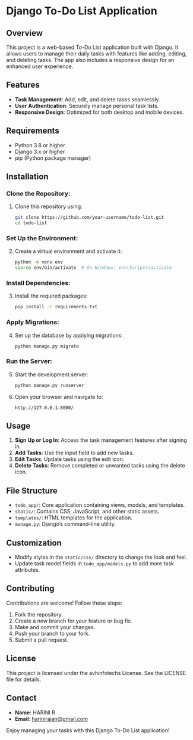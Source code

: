 # Django To-Do List Application

## Overview
This project is a web-based To-Do List application built with Django. It allows users to manage their daily tasks with features like adding, editing, and deleting tasks. The app also includes a responsive design for an enhanced user experience.

## Features
- **Task Management**: Add, edit, and delete tasks seamlessly.
- **User Authentication**: Securely manage personal task lists.
- **Responsive Design**: Optimized for both desktop and mobile devices.

## Requirements
- Python 3.8 or higher
- Django 3.x or higher
- pip (Python package manager)

## Installation

### Clone the Repository:
1. Clone this repository using:
   ```bash
   git clone https://github.com/your-username/todo-list.git
   cd todo-list
   ```

### Set Up the Environment:
2. Create a virtual environment and activate it:
   ```bash
   python -m venv env
   source env/bin/activate  # On Windows: env\Scripts\activate
   ```

### Install Dependencies:
3. Install the required packages:
   ```bash
   pip install -r requirements.txt
   ```

### Apply Migrations:
4. Set up the database by applying migrations:
   ```bash
   python manage.py migrate
   ```

### Run the Server:
5. Start the development server:
   ```bash
   python manage.py runserver
   ```
6. Open your browser and navigate to:
   ```
   http://127.0.0.1:8000/
   ```

## Usage
1. **Sign Up or Log In**: Access the task management features after signing in.
2. **Add Tasks**: Use the input field to add new tasks.
3. **Edit Tasks**: Update tasks using the edit icon.
4. **Delete Tasks**: Remove completed or unwanted tasks using the delete icon.

## File Structure
- `todo_app/`: Core application containing views, models, and templates.
- `static/`: Contains CSS, JavaScript, and other static assets.
- `templates/`: HTML templates for the application.
- `manage.py`: Django’s command-line utility.

## Customization
- Modify styles in the `static/css/` directory to change the look and feel.
- Update task model fields in `todo_app/models.py` to add more task attributes.

## Contributing
Contributions are welcome! Follow these steps:
1. Fork the repository.
2. Create a new branch for your feature or bug fix.
3. Make and commit your changes.
4. Push your branch to your fork.
5. Submit a pull request.

## License
This project is licensed under the avhinfotechs License. See the LICENSE file for details.

## Contact
- **Name**: HARINI R
- **Email**: harinirajan@gmail.com

Enjoy managing your tasks with this Django To-Do List application!

